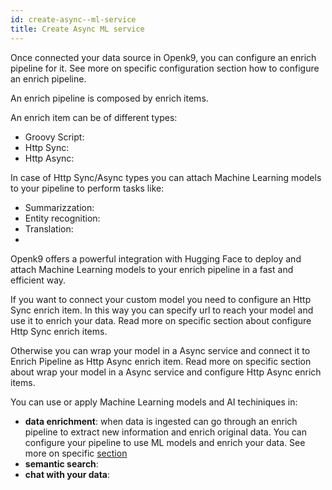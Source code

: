 ```yaml
---
id: create-async--ml-service
title: Create Async ML service
---
```


Once connected your data source in Openk9, you can configure an enrich pipeline for it. See more on specific configuration section how to configure an enrich pipeline.

An enrich pipeline is composed by enrich items.

An enrich item can be of different types:

- Groovy Script:
- Http Sync:
- Http Async: 

In case of Http Sync/Async types you can attach Machine Learning models to your pipeline to perform tasks like:

- Summarizzation:
- Entity recognition:
- Translation:
- 

Openk9 offers a powerful integration with Hugging Face to deploy and attach Machine Learning models to your enrich pipeline in a fast and efficient way.

If you want to connect your custom model you need to configure an Http Sync enrich item. In this way you can specify url to reach your model and use it to enrich your data. Read more on specific section about configure Http Sync enrich items.

Otherwise you can wrap your model in a Async service and connect it to Enrich Pipeline as Http Async enrich item. Read more on specific section about wrap your model in a Async service and configure Http Async enrich items.



You can use or apply Machine Learning models and AI techiniques in:

- **data enrichment**: when data is ingested can go through an enrich pipeline to extract new information and enrich original data. You can configure your pipeline to use ML models and enrich your data. See more on specific [section](https://it.lipsum.com/)
- **semantic search**: 
- **chat with your data**: 